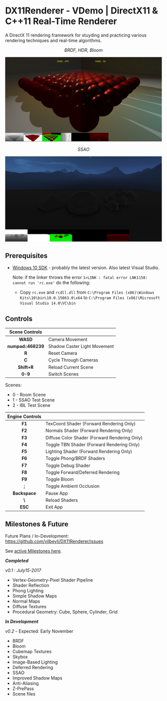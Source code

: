 # DX11Renderer - VDemo | DirectX11 & C++11 Real-Time Renderer

A DirectX 11 rendering framework for stuyding and practicing various rendering techniques and real-time algorithms. 

<center><i>BRDF, HDR, Bloom</i></center>

![](Data/Screenshots/ssao.PNG)


<center><i>SSAO</i></center>

![](Data/Screenshots/SSAOScene.PNG)


## Prerequisites

 - [Windows 10 SDK](https://developer.microsoft.com/en-us/windows/downloads/windows-10-sdk) - probably the latest version. Also latest Visual Studio.
  
   Note: if the linker throws the error `1>LINK : fatal error LNK1158: cannot run 'rc.exe'` do the following:
   - Copy `rc.exe` and `rcdll.dll` 
   from `C:\Program Files (x86)\Windows Kits\10\bin\10.0.15063.0\x64` to `C:\Program Files (x86)\Microsoft Visual Studio 14.0\VC\bin`

## Controls

| Scene Controls |  |
| :---: | :--- |
| **WASD** |	Camera Movement |
| **numpad::468239** |	Shadow Caster Light Movement |
| **R** | Reset Camera |
| **C** | Cycle Through Cameras |
| **Shift+R** |	Reload Current Scene |
| **0-9** |	Switch Scenes |

Scenes:
 - 0 - Room Scene
 - 1 - SSAO Test Scene
 - 2 - IBL Test Scene


| Engine Controls |  |
| :---: | :--- |
| **F1** |	TexCoord Shader (Forward Rendering Only) |
| **F2** |	Normals Shader (Forward Rendering Only) |
| **F3** |	Diffuse Color Shader (Forward Rendering Only) |
| **F4** |	Toggle TBN Shader (Forward Rendering Only) |
| **F5** |	Lighting Shader (Forward Rendering Only) |
| **F6** |	Toggle Phong/BRDF Shaders |
| **F7** |	Toggle Debug Shader |
| **F8** |	Toggle Forward/Deferred Rendering |
| **F9** |	Toggle Bloom |
| **;** |	Toggle Ambient Occlusion |
| **Backspace** | Pause App |
| **\\** | Reload Shaders |
| **ESC** |	Exit App |
 


## Milestones & Future

Future Plans / In-Development: https://github.com/vilbeyli/DX11Renderer/issues

See [active Milestones here](https://github.com/vilbeyli/DX11Renderer/milestones).
 
 ***Completed***

*v0.1 : July15-2017*
 - Vertex-Geometry-Pixel Shader Pipeline
 - Shader Reflection
 - Phong Lighting
 - Simple Shadow Maps
 - Normal Maps
 - Diffuse Textures
 - Procedural Geometry: Cube, Sphere, Cylinder, Grid
 
 ***In Development***
 
 *v0.2* - Expected: Early November
 - BRDF
 - Bloom
 - Cubemap Textures
 - Skybox
 - Image-Based Lighting
 - Deferred Rendering
 - SSAO
 - Improved Shadow Maps
 - Anti-Aliasing
 - Z-PrePass
 - Scene files
